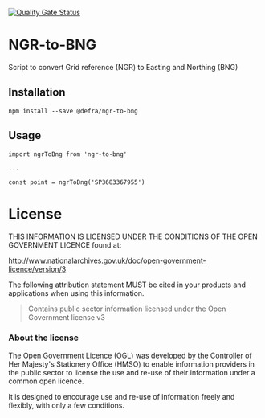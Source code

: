 [![Quality Gate Status](https://sonarcloud.io/api/project_badges/measure?project=DEFRA_ngr-to-bng&metric=alert_status)](https://sonarcloud.io/summary/new_code?id=DEFRA_ngr-to-bng)

# NGR-to-BNG

Script to convert Grid reference (NGR) to Easting and Northing (BNG)

## Installation

```
npm install --save @defra/ngr-to-bng
```
## Usage

```
import ngrToBng from 'ngr-to-bng'

...

const point = ngrToBng('SP3683367955')
```

# License

THIS INFORMATION IS LICENSED UNDER THE CONDITIONS OF THE OPEN GOVERNMENT LICENCE found at:

http://www.nationalarchives.gov.uk/doc/open-government-licence/version/3

The following attribution statement MUST be cited in your products and applications when using this information.

>Contains public sector information licensed under the Open Government license v3

### About the license

The Open Government Licence (OGL) was developed by the Controller of Her Majesty's Stationery Office (HMSO) to enable information providers in the public sector to license the use and re-use of their information under a common open licence.

It is designed to encourage use and re-use of information freely and flexibly, with only a few conditions.
